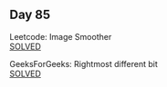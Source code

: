 ## Day 85

Leetcode: Image Smoother  
[SOLVED](https://leetcode.com/problems/image-smoother/description/)

GeeksForGeeks: Rightmost different bit                
[SOLVED](https://www.geeksforgeeks.org/problems/rightmost-different-bit-1587115621/1)
